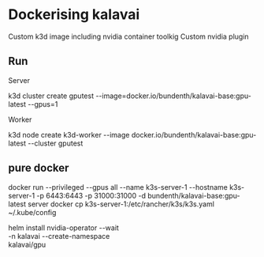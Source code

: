 # Dockerising kalavai

Custom k3d image including nvidia container toolkig
Custom nvidia plugin

## Run

Server

k3d cluster create gputest --image=docker.io/bundenth/kalavai-base:gpu-latest --gpus=1

Worker

k3d node create k3d-worker --image docker.io/bundenth/kalavai-base:gpu-latest --cluster gputest




## pure docker

docker run   --privileged   --gpus all  --name k3s-server-1   --hostname k3s-server-1   -p 6443:6443 -p 31000:31000   -d bundenth/kalavai-base:gpu-latest   server
docker cp k3s-server-1:/etc/rancher/k3s/k3s.yaml ~/.kube/config

helm install nvidia-operator --wait \
     -n kalavai --create-namespace \
     kalavai/gpu